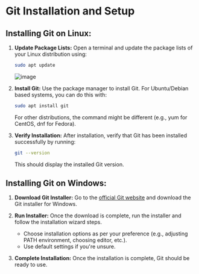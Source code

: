 # Git Installation and Setup

## Installing Git on Linux:

1. **Update Package Lists:** Open a terminal and update the package lists of your Linux distribution using:
   ```bash
   sudo apt update
   ```
   ![image](https://github.com/Onemind-Services-LLC/naf/assets/132569101/0530c992-2333-4d85-8ff4-f368f96e874f)


2. **Install Git:** Use the package manager to install Git. For Ubuntu/Debian based systems, you can do this with:
   ```bash
   sudo apt install git
   ```
   For other distributions, the command might be different (e.g., yum for CentOS, dnf for Fedora).

3. **Verify Installation:** After installation, verify that Git has been installed successfully by running:
   ```bash
   git --version
   ```
   This should display the installed Git version.

## Installing Git on Windows:

1. **Download Git Installer:** Go to the [official Git website](https://git-scm.com/) and download the Git installer for Windows.

2. **Run Installer:** Once the download is complete, run the installer and follow the installation wizard steps.
   - Choose installation options as per your preference (e.g., adjusting PATH environment, choosing editor, etc.).
   - Use default settings if you're unsure.

3. **Complete Installation:** Once the installation is complete, Git should be ready to use.
